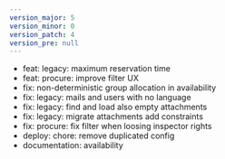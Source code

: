 ```yaml
---
version_major: 5
version_minor: 0
version_patch: 4
version_pre: null
---
```


- feat: legacy: maximum reservation time
- feat: procure: improve filter UX
- fix: non-deterministic group allocation in availability
- fix: legacy: mails and users with no language
- fix: legacy: find and load also empty attachments
- fix: legacy: migrate attachments add constraints
- fix: procure: fix filter when loosing inspector rights
- deploy: chore: remove duplicated config
- documentation: availability

